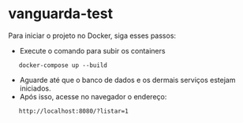 # vanguarda-test

Para iniciar o projeto no Docker, siga esses passos:
* Execute o comando para subir os containers
```
   docker-compose up --build
```

* Aguarde até que o banco de dados e os dermais serviços estejam iniciados.
* Após isso, acesse no navegador o endereço:
```
   http://localhost:8080/?listar=1
```
